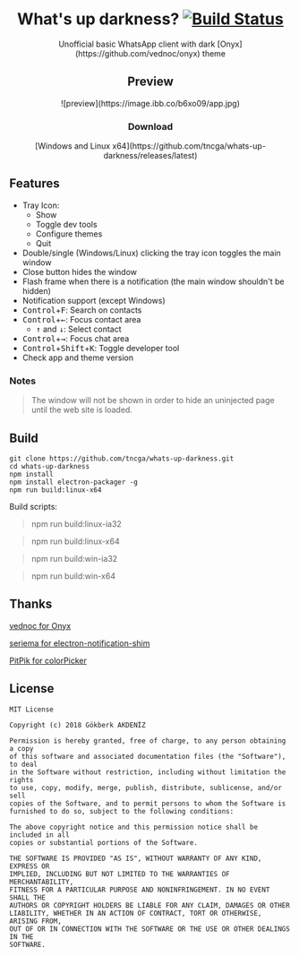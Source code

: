 
# <center>What's up darkness? [![Build Status](https://travis-ci.com/tncga/whats-up-darkness.svg?branch=master)](https://travis-ci.com/tncga/whats-up-darkness)<center> 

<center>Unofficial basic WhatsApp client with dark [Onyx](https://github.com/vednoc/onyx) theme</center>

## <center>Preview</center>
<center>![preview](https://image.ibb.co/b6xo09/app.jpg)</center>

### <center>Download<center>

<center>[Windows and  Linux x64](https://github.com/tncga/whats-up-darkness/releases/latest)</center></center>

## Features
 - Tray Icon:
   - Show
   - Toggle dev tools
   - Configure themes
   - Quit
 - Double/single (Windows/Linux) clicking the tray icon toggles the main window
 - Close button hides the window
 - Flash frame when there is a notification (the main window shouldn't be hidden)
 - Notification support (except Windows)
 - <kbd>Control</kbd>+<kbd>F</kbd>: Search on contacts
 - <kbd>Control</kbd>+<kbd>←</kbd>: Focus contact area
	 - <kbd>↑</kbd> and <kbd>↓</kbd>: Select contact
 - <kbd>Control</kbd>+<kbd>→</kbd>: Focus chat area
 - <kbd>Control</kbd>+<kbd>Shift</kbd>+<kbd>K</kbd>: Toggle developer tool
 - Check app and theme version


### Notes
> The window will not be shown in order to hide an uninjected page until the web site is loaded.

## Build
    git clone https://github.com/tncga/whats-up-darkness.git
    cd whats-up-darkness
    npm install
    npm install electron-packager -g
    npm run build:linux-x64

Build scripts:
>    npm run build:linux-ia32

>    npm run build:linux-x64

>    npm run build:win-ia32

>    npm run build:win-x64


## Thanks
[vednoc for Onyx](https://github.com/vednoc/onyx)

[seriema for electron-notification-shim](https://github.com/seriema/electron-notification-shim)

[PitPik for colorPicker](https://github.com/PitPik/colorPicker)

## License

	MIT License

	Copyright (c) 2018 Gökberk AKDENİZ

	Permission is hereby granted, free of charge, to any person obtaining a copy
	of this software and associated documentation files (the "Software"), to deal
	in the Software without restriction, including without limitation the rights
	to use, copy, modify, merge, publish, distribute, sublicense, and/or sell
	copies of the Software, and to permit persons to whom the Software is
	furnished to do so, subject to the following conditions:

	The above copyright notice and this permission notice shall be included in all
	copies or substantial portions of the Software.

	THE SOFTWARE IS PROVIDED "AS IS", WITHOUT WARRANTY OF ANY KIND, EXPRESS OR
	IMPLIED, INCLUDING BUT NOT LIMITED TO THE WARRANTIES OF MERCHANTABILITY,
	FITNESS FOR A PARTICULAR PURPOSE AND NONINFRINGEMENT. IN NO EVENT SHALL THE
	AUTHORS OR COPYRIGHT HOLDERS BE LIABLE FOR ANY CLAIM, DAMAGES OR OTHER
	LIABILITY, WHETHER IN AN ACTION OF CONTRACT, TORT OR OTHERWISE, ARISING FROM,
	OUT OF OR IN CONNECTION WITH THE SOFTWARE OR THE USE OR OTHER DEALINGS IN THE
	SOFTWARE.
